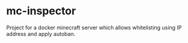 # mc-inspector

 Project for a docker minecraft server which allows whitelisting using IP address and apply autoban.
